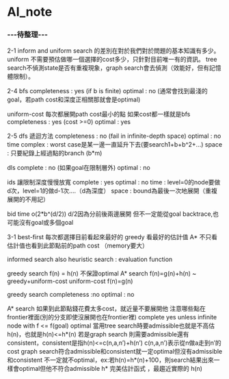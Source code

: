 # AI_note
### ---待整理---
2-1
inform and uniform search 的差別在對於我們對於問題的基本知識有多少。
uniform 不需要預估做哪一個選擇的cost多少，只針對目前唯一有的資訊。
tree search不偵測state是否有重複現象，graph search會去偵測（效能好，但有記憶體限制）。

2-4
bfs 
completeness : yes (if b is finite)
optimal : no (通常會找到最淺的goal，若path cost和深度正相關那就會是optimal)

uniform-cost 
每次都展開path cost最小的點
如果cost都一樣就是bfs
completeness : yes (cost >=0)
optimal : yes

2-5
dfs
遞迴方法
completeness : no (fail in infinite-depth space)
optimal : no
time complex : worst case是某一邊一直延升下去(要search1+b+b^2+...)
space : 只要紀錄上經過點的branch (b*m)

dls
complete : no (如果goal在限制層外)
optimal : no

ids
讓限制深度慢慢放寬
complete : yes
optimal : no
time : level=0的node要做d次，level=1的做d-1次....（d為深度）
space : bound為最後一次地展開（重複展開的不用記）

bid 
time o(2*b^(d/2)) d/2因為分前後兩邊展開
但不一定能從goal backtrace,也可能沒有goal或多個goal

3-1
best-first
每次都選擇目前看起來最好的
greedy 看最好的估計值
A* 不只看估計值也看到此節點前的path cost （memory要大）

informed search also heuristic search : evaluation function

greedy search f(n) = h(n) 不保證optimal
A* search f(n)=g(n)+h(n)   ~ greedy+uniform-cost
uniform-cost f(n)=g(n)

greedy search 
completeness :no
optimal : no

A* search
如果到此節點錢花費太多cost，就近量不要展開他
注意哪些點在frontier裡面(別的分支即使沒展開也在frontier裡)
complete   yes   unless infinite node with f <= f(goal)
optimal 
當用tree search時要admissible也就是不高估h(n)，也就是h(n)<=h*(n)
若是graph search 則需要admissible還有consistent，consistent是指h(n)<=c(n,a,n’)+h(n’)
c(n,a,n’)表示從n做a走到n’的cost
graph search符合admissible和consistent就一定optimal但沒有admissible和consistent 不一定就不optimal，ex:若h(n)=h*(n)+100，則search結果出來一樣會optimal但他不符合admissible
h* 完美估計函式 ，最趨近實際的 h(n)
